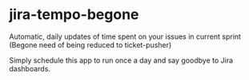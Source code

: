 # jira-tempo-begone
Automatic, daily updates of time spent on your issues in current sprint (Begone need of being reduced to ticket-pusher)

Simply schedule this app to run once a day and say goodbye to Jira dashboards.
